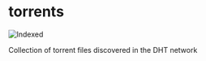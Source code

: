 torrents 
========
![Indexed](https://img.shields.io/badge/indexed-100687-blue)

Collection of torrent files discovered in the DHT network
